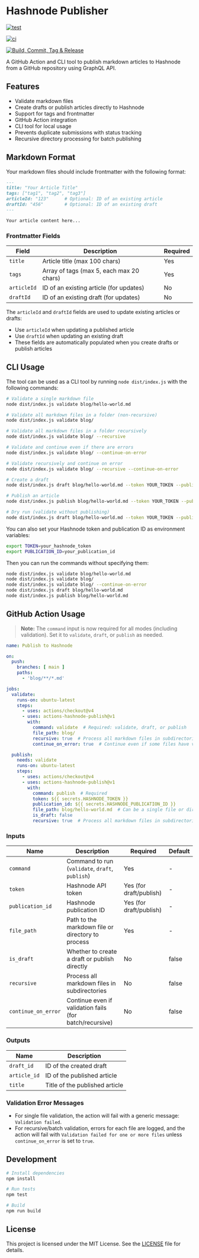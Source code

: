# Hashnode Publisher

[![test](https://github.com/actionsforge/actions-hashnode-publish/actions/workflows/test-action.yml/badge.svg)](https://github.com/actionsforge/actions-hashnode-publish/actions/workflows/test-action.yml)

[![ci](https://github.com/actionsforge/actions-hashnode-publish/actions/workflows/ci.yml/badge.svg)](https://github.com/actionsforge/actions-hashnode-publish/actions/workflows/ci.yml)

[![Build, Commit, Tag & Release](https://github.com/actionsforge/actions-hashnode-publish/actions/workflows/build-and-tag.yml/badge.svg)](https://github.com/actionsforge/actions-hashnode-publish/actions/workflows/build-and-tag.yml)

A GitHub Action and CLI tool to publish markdown articles to Hashnode from a GitHub repository using GraphQL API.

## Features

- Validate markdown files
- Create drafts or publish articles directly to Hashnode
- Support for tags and frontmatter
- GitHub Action integration
- CLI tool for local usage
- Prevents duplicate submissions with status tracking
- Recursive directory processing for batch publishing

## Markdown Format

Your markdown files should include frontmatter with the following format:

```markdown
---
title: "Your Article Title"
tags: ["tag1", "tag2", "tag3"]
articleId: "123"      # Optional: ID of an existing article
draftId: "456"        # Optional: ID of an existing draft
---

Your article content here...
```

### Frontmatter Fields

| Field | Description | Required |
|-------|-------------|----------|
| `title` | Article title (max 100 chars) | Yes |
| `tags` | Array of tags (max 5, each max 20 chars) | Yes |
| `articleId` | ID of an existing article (for updates) | No |
| `draftId` | ID of an existing draft (for updates) | No |

The `articleId` and `draftId` fields are used to update existing articles or drafts:

- Use `articleId` when updating a published article
- Use `draftId` when updating an existing draft
- These fields are automatically populated when you create drafts or publish articles

## CLI Usage

The tool can be used as a CLI tool by running `node dist/index.js` with the following commands:

```bash
# Validate a single markdown file
node dist/index.js validate blog/hello-world.md

# Validate all markdown files in a folder (non-recursive)
node dist/index.js validate blog/

# Validate all markdown files in a folder recursively
node dist/index.js validate blog/ --recursive

# Validate and continue even if there are errors
node dist/index.js validate blog/ --continue-on-error

# Validate recursively and continue on error
node dist/index.js validate blog/ --recursive --continue-on-error

# Create a draft
node dist/index.js draft blog/hello-world.md --token YOUR_TOKEN --publication-id YOUR_PUB_ID

# Publish an article
node dist/index.js publish blog/hello-world.md --token YOUR_TOKEN --publication-id YOUR_PUB_ID

# Dry run (validate without publishing)
node dist/index.js draft blog/hello-world.md --token YOUR_TOKEN --publication-id YOUR_PUB_ID --dry-run
```

You can also set your Hashnode token and publication ID as environment variables:

```bash
export TOKEN=your_hashnode_token
export PUBLICATION_ID=your_publication_id
```

Then you can run the commands without specifying them:

```bash
node dist/index.js validate blog/hello-world.md
node dist/index.js validate blog/
node dist/index.js validate blog/ --continue-on-error
node dist/index.js draft blog/hello-world.md
node dist/index.js publish blog/hello-world.md
```

## GitHub Action Usage

> **Note:** The `command` input is now required for all modes (including validation). Set it to `validate`, `draft`, or `publish` as needed.

```yaml
name: Publish to Hashnode

on:
  push:
    branches: [ main ]
    paths:
      - 'blog/**/*.md'

jobs:
  validate:
    runs-on: ubuntu-latest
    steps:
      - uses: actions/checkout@v4
      - uses: actions-hashnode-publish@v1
        with:
          command: validate  # Required: validate, draft, or publish
          file_path: blog/
          recursive: true  # Process all markdown files in subdirectories
          continue_on_error: true  # Continue even if some files have validation errors

  publish:
    needs: validate
    runs-on: ubuntu-latest
    steps:
      - uses: actions/checkout@v4
      - uses: actions-hashnode-publish@v1
        with:
          command: publish  # Required
          token: ${{ secrets.HASHNODE_TOKEN }}
          publication_id: ${{ secrets.HASHNODE_PUBLICATION_ID }}
          file_path: blog/hello-world.md  # Can be a single file or directory
          is_draft: false
          recursive: true  # Process all markdown files in subdirectories
```

### Inputs

| Name | Description | Required | Default |
|------|-------------|----------|---------|
| `command` | Command to run (`validate`, `draft`, `publish`) | Yes | - |
| `token` | Hashnode API token | Yes (for draft/publish) | - |
| `publication_id` | Hashnode publication ID | Yes (for draft/publish) | - |
| `file_path` | Path to the markdown file or directory to process | Yes | - |
| `is_draft` | Whether to create a draft or publish directly | No | false |
| `recursive` | Process all markdown files in subdirectories | No | false |
| `continue_on_error` | Continue even if validation fails (for batch/recursive) | No | false |

### Outputs

| Name | Description |
|------|-------------|
| `draft_id` | ID of the created draft |
| `article_id` | ID of the published article |
| `title` | Title of the published article |

### Validation Error Messages

- For single file validation, the action will fail with a generic message: `Validation failed`.
- For recursive/batch validation, errors for each file are logged, and the action will fail with `Validation failed for one or more files` unless `continue_on_error` is set to `true`.

## Development

```bash
# Install dependencies
npm install

# Run tests
npm test

# Build
npm run build
```

## License

This project is licensed under the MIT License. See the [LICENSE](LICENSE) file for details.
